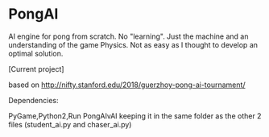 # PongAI
AI engine for pong from scratch.
No "learning". Just the machine and an understanding of the game Physics. 
Not as easy as I thought to develop an optimal solution.

[Current project]


based on http://nifty.stanford.edu/2018/guerzhoy-pong-ai-tournament/

Dependencies:

PyGame,Python2,Run PongAIvAI keeping it in the same folder as the other 2 files (student_ai.py and chaser_ai.py)
